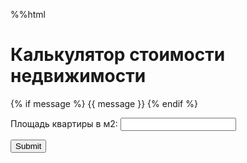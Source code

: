 %%html
<!DOCTYPE html>
<html lang="en">
<head>
    <meta charset="UTF-8">
    <title>Калькулятор стоимости недвижимости</title>
</head>
<body>
    <h1>Калькулятор стоимости недвижимости</h1>
    <p>
        {% if message %}
        {{ message }}
        {% endif %}
    </p>
    <form action="" method="post">
        <p>
            <label>Площадь квартиры в м2:</label>
            <input type="text" name="area">
        </p>
        <p>
            <input type="submit">
        </p>
    </form>

</body>
</html>
